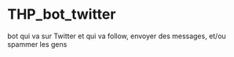 # THP_bot_twitter
bot qui va sur Twitter et qui va follow, envoyer des messages, et/ou spammer les gens
